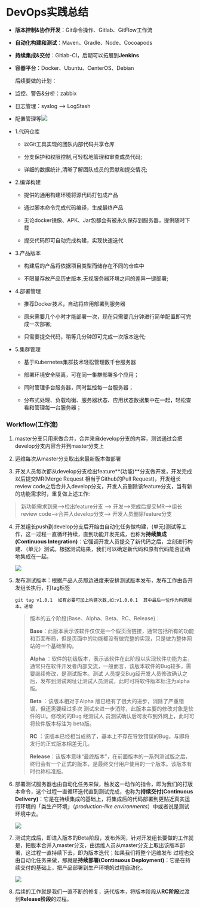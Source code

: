 # DevOps实践总结

* **版本控制&协作开发**：Git命令操作、Gitlab、GitFlow工作流

* **自动化构建和测试**：Maven、Gradle、Node、Cocoapods

* **持续集成&交付**：Gitlab-CI，后期可以拓展到**Jenkins**

* **容器平台**：Docker、Ubuntu、CenterOS、Debian

  后续要做的计划：

* 监控、警告&分析：zabbix

* 日志管理：syslog —&gt; LogStash

* 配置管理等![](https://ws3.sinaimg.cn/large/006tNc79ly1fjj3mmpqhvj31kw0zkatq.jpg)

* 1.代码仓库

  * 以Git工具实现的团队内部代码共享仓库

  * 分支保护和权限控制,可轻松地管理和审查成员代码;

  * 详细的数据统计,清晰了解团队成员的贡献和提交情况;

* 2.编译构建

  * 提供的通用构建环境将源代码打包成产品

  * 通过脚本命令完成代码编译，生成最终产品

  * 无论docker镜像、APK、Jar包都会有被永久保存到服务器，提供随时下载

  * 提交代码即可自动完成构建，实现快速迭代

* 3.产品版本

  * 构建后的产品将依据项目类型而储存在不同的仓库中

  * 不限量存放产品历史版本,无视服务器环境之间的差异一键部署;

* 4.部署管理

  * 推荐Docker技术，自动将应用部署到服务器

  * 原来需要几个小时才能部署一次，现在只需要几分钟进行简单配置即可完成一次部署;

  * 只需要提交代码，稍等几分钟即可完成一次版本迭代;

* 5.集群管理

  * 基于Kubernetes集群技术轻松管理数千台服务器

  * 部署环境安全隔离，可在同一集群部署多个应用；

  * 同时管理多台服务器，同时监控每一台服务器；

  * 分布式处理、负载均衡、服务器状态、应用状态数据集中在一起，轻松查看和管理每一台服务器；

### Workflow\(工作流\)


1. master分支只用来做合并，合并来自develop分支的内容，测试通过会把develop分支内容合并到master分支上

2. 运维每次从master分支取出来最新版本做部署

3.  开发人员每次都从develop分支检出feature**(功能)**分支做开发，开发完成以后提交MR(Merge Request 相当于Github的Pull Request)，开发组长review code之后合并入develop分支，开发人员删除该feature分支，当有新的功能需求时，重复做上述工作:

   > 新功能需求到来——>检出feature分支 ——> 开发——>完成后提交MR——>组长review code——>合并入develop分支——> 开发人员删除feature分支

4. 开发组长push到develop分支后开始由自动化任务做构建，(单元)测试等工作，这一过程一直循坏持续，直到功能开发完成，也称为**持续集成(Continuous Integration)**：它强调开发人员提交了新代码之后，立刻进行构建、（单元）测试。根据测试结果，我们可以确定新代码和原有代码能否正确地集成在一起。

   ![](https://ws3.sinaimg.cn/large/006tNc79ly1fjnpyome2kj30go07cdgf.jpg)

5. 发布测试版本：根据产品人员那边进度来安排测试版本发布，发布工作由各开发组长执行，打tag标签

   ```
   git tag v1.0.1  如有必要可加上构建次数,如:v1.0.0.1  其中最后一位作为构建版本，递增
   ```

   > 版本的五个阶段(Base、Alpha、Beta、RC、Release)：
   >
   > **Base**：此版本表示该软件仅仅是一个假页面链接，通常包括所有的功能和页面布局，但是页面中的功能都没有做完整的实现，只是做为整体网站的一个基础架构。
   >
   > **Alpha** ：软件的初级版本，表示该软件在此阶段以实现软件功能为主，通常只在软件开发者内部交流，一般而言，该版本软件的Bug较多，需要继续修改，是测试版本。测试    人员提交Bug经开发人员修改确认之后，发布到测试网址让测试人员测试，此时可将软件版本标注为alpha版。
   >
   > **Beta** ：该版本相对于Alpha 版已经有了很大的进步，消除了严重错误，但还需要经过多次    测试来进一步消除，此版本主要的修改对象是软件的UI。修改的的Bug 经测试人    员测试确认后可发布到外网上，此时可将软件版本标注为 beta版。
   >
   > **RC** ：该版本已经相当成熟了，基本上不存在导致错误的Bug，与即将发行的正式版本相差无几。
   >
   > **Release**：该版本意味“最终版本”，在前面版本的一系列测试版之后，终归会有一个正式的版本，是最终交付用户使用的一个版本。该版本有时也称标准版。

6. 部署测试服务器也由自动化任务来做，触发这一动作的指令，即为我们的打版本命令，这个过程一直循环迭代直到测试完成，也称为**持续交付(Continuous Delivery)**：它是在持续集成的基础上，将集成后的代码部署到更贴近真实运行环境的「类生产环境」（*production-like environments*）中或者说是测试环境中去。

   ![](https://ws4.sinaimg.cn/large/006tNc79ly1fjnpzejypuj30go0ccmyh.jpg)

7. 测试完成后，即进入版本的Beta阶段，发布外网，针对开发组长要做的工作就是，把版本合并入master分支，由运维人员从master分支上取出该版本部署，这过程一直持续下去，即为版本迭代；如果我们将整个运维发布 过程也交由自动化任务来做，那就是**持续部署(Continuous Deployment)**：它是在持续交付的基础上，把产品部署到生产环境的过程自动化。

   ![](https://ws4.sinaimg.cn/large/006tNc79ly1fjnpzn1o6hj30go0ccq48.jpg)

8. 后续的工作就是我们一直不断的修复，迭代版本，将版本阶段从**RC阶段**过渡到**Release阶段**的过程。

